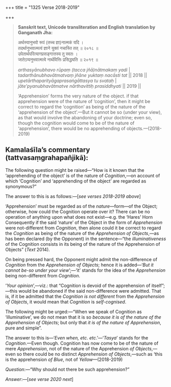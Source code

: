 +++
title = "1325 Verse 2018-2019"

+++
> **Sanskrit text, Unicode transliteration and English translation by Ganganath Jha:** 
>
> अर्थस्यानुभवो रूपं (तच्च ज्ञा)नात्मकं यदि ।  
> तदर्थानुभवात्मत्वं ज्ञाने युक्तं नचास्ति तत् ॥ २०१८ ॥  
> उपेतार्थपरित्यागप्रसङ्गात्तस्य तु स्वतः ।  
> जातेऽप्यनुभवात्मत्वे नार्थवित्तिः प्रसिद्ध्यति ॥ २०१९ ॥ 
>
> *arthasyānubhavo rūpaṃ (tacca jñā)nātmakaṃ yadi* \|  
> *tadarthānubhavātmatvaṃ jñāne yuktaṃ nacāsti tat* \|\| 2018 \|\|  
> *upetārthaparityāgaprasaṅgāttasya tu svataḥ* \|  
> *jāte'pyanubhavātmatve nārthavittiḥ prasiddhyati* \|\| 2019 \|\| 
>
> ‘Apprehension’ forms the very nature of the object. if that apprehension were of the nature of ‘cognition’, then it might be correct to regard the ‘cognition’ as being of the nature of the ‘apprehension of the object’.—But it cannot be so (under your view), as that would involve the abandoning of your doctrine; even so, though the cognition would come to be of the nature of ‘apprehension’, there would be no apprehending of objects.—(2018-2019)



## Kamalaśīla’s commentary (tattvasaṃgrahapañjikā):

The following question might be raised—“How is it known that the ‘apprehending of the object’ is of the nature of *Cognition*,—on account of which ‘Cognition’ and ‘apprehending of the object’ are regarded as synonymous?”

The answer to this is as follows:—[*see verses 2018-2019 above*]

‘Apprehension’ must be regarded as of the *nature*—form—of the Object; otherwise, how could the Cognition operate over it? There can be no operation of anything upon what does not exist—e.g. the ‘Hares’ Horn Consequently if the said ‘nature’ of the Object in the form of *Apprehension* were not-different from *Cognition*, then alone could it be correct to regard the *Cognition* as being of the nature of the *Apprehension of Objects*,—as has been declared (by the Opponent) in the sentence—“the *illuminativeness* of the Cognition consists in its being of the nature of the Apprehension of Objects” (*Text* 2014).

On being pressed hard, the Opponent might admit the non-difference of *Cognition* from the *Apprehension of Objects*; hence it is added—‘*But it cannot be-so under your view*’;—‘it’ stands for the idea of the *Apprehension* being non-different from *Cognition*.

‘*Your opinion*’,—viz.: that “Cognition is devoid of the apprehension of itself”;—this would be abandoned if the said non-difference were admitted. That is, if it be admitted that the *Cognition is not different* from the *Apprehension of Objects*, it would mean that *Cognition* is *self-cognised*.

The following might be urged:—“When we speak of Cognition as ‘illuminative’, we do not mean that it is so *because it is of the nature of the Apprehension of Objects*; but only that *it is of the nature of Apprehension*, pure and simple”.

The answer to this is—‘*Even when, etc*. *etc*.’—‘*Tasya*’ stands for the *Cognition*.—Even though. Cognition has now come to be of the nature of mere *Apprehension*, not of the nature of the Apprehension *of Objects*,—even so there could be no distinct *Apprehension of Objects*,—such as ‘this is the apprehension *of Blue*, not of *Yellow*—(2018-2019)

*Question*:—“Why should not there be such apprehension?”

*Answer*:—[*see verse 2020 next*]


